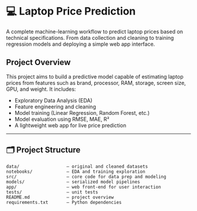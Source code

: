 # 💻 Laptop Price Prediction

A complete machine-learning workflow to predict laptop prices based on technical specifications. From data collection and cleaning to training regression models and deploying a simple web app interface.

## Project Overview

This project aims to build a predictive model capable of estimating laptop prices from features such as brand, processor, RAM, storage, screen size, GPU, and weight. It includes:

- Exploratory Data Analysis (EDA)
- Feature engineering and cleaning
- Model training (Linear Regression, Random Forest, etc.)
- Model evaluation using RMSE, MAE, R²
- A lightweight web app for live price prediction

---

## 🗂️ Project Structure

```plaintext
data/                  – original and cleaned datasets  
notebooks/             – EDA and training exploration  
src/                   – core code for data prep and modeling  
models/                – serialized model pipelines  
app/                   – web front-end for user interaction  
tests/                 – unit tests  
README.md              – project overview  
requirements.txt       – Python dependencies  
